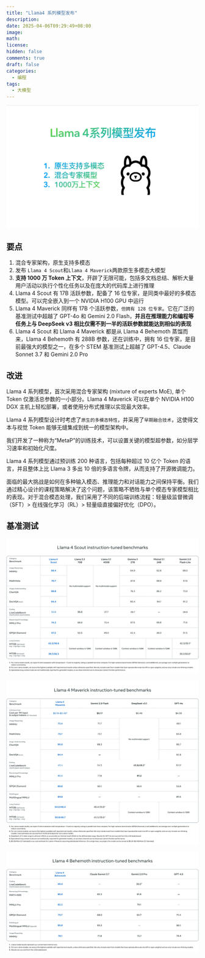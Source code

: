 ```yaml
---
title: "Llama4 系列模型发布"
description:
date: 2025-04-06T09:29:49+08:00
image:
math:
license:
hidden: false
comments: true
draft: false
categories:
  - 编程
tags:
  - 大模型
---
```


![](https://github.com/alwqx/picx-images-hosting/raw/master/blog/2025/llama4-release.67xn56wajx.webp)

## 要点

1. 混合专家架构，原生支持多模态
2. 发布 `Llama 4 Scout`和`Llama 4 Maverick`两款原生多模态大模型
3. **支持 1000 万 Token 上下文**，开辟了无限可能，包括多文档总结、解析大量用户活动以执行个性化任务以及在庞大的代码库上进行推理
4. Llama 4 Scout 有 17B 活跃参数，配备了 16 位专家，是同类中最好的多模态模型。可以完全嵌入到一个 NVIDIA H100 GPU 中运行
5. Llama 4 Maverick 同样有 17B 个活跃参数，`但拥有 128 位专家`。它在广泛的基准测试中超越了 GPT-4o 和 Gemini 2.0 Flash，**并且在推理能力和编程等任务上与 DeepSeek v3 相比仅需不到一半的活跃参数就能达到相似的表现**
6. Llama 4 Scout 和 Llama 4 Maverick 都是从 Llama 4 Behemoth 蒸馏而来，Llama 4 Behemoth 有 288B 参数，还在训练中，拥有 16 位专家，是目前最强大的模型之一，在多个 STEM 基准测试上超越了 GPT-4.5、Claude Sonnet 3.7 和 Gemini 2.0 Pro

## 改进

Llama 4 系列模型，首次采用混合专家架构 (mixture of experts MoE), 单个 Token 仅激活总参数的一小部分。Llama 4 Maverick 可以在单个 NVIDIA H100 DGX 主机上轻松部署，或者使用分布式推理以实现最大效率。

Llama 4 系列模型设计时考虑了`原生的多模态特性`，并采用了`早期融合技术`，这使得文本与视觉 Token 能够无缝集成到统一的模型架构中。

我们开发了一种称为“MetaP”的训练技术，可以设置关键的模型超参数，如分层学习速率和初始化尺度。

Llama 4 系列模型通过预训练 200 种语言，包括每种超过 10 亿个 Token 的语言，并且整体上比 Llama 3 多出 10 倍的多语言令牌，从而支持了开源微调能力。

面临的最大挑战是如何在多种输入模态、推理能力和对话能力之间保持平衡。我们通过精心设计的课程策略解决了这个问题，该策略不牺牲与单个模态专家模型相比的表现。对于混合模态处理，我们采用了不同的后端训练流程：轻量级监督微调（SFT）> 在线强化学习（RL）> 轻量级直接偏好优化（DPO）。

## 基准测试

![](https://github.com/alwqx/picx-images-hosting/raw/master/blog/2025/llama4-scout-bench.92qbaz5ccf.webp)

![](https://github.com/alwqx/picx-images-hosting/raw/master/blog/2025/llama4-mavic-bench.sz4mrb072.webp)

![](https://github.com/alwqx/picx-images-hosting/raw/master/blog/2025/llama4-behemonth-bench.9dd544kkhp.webp)
